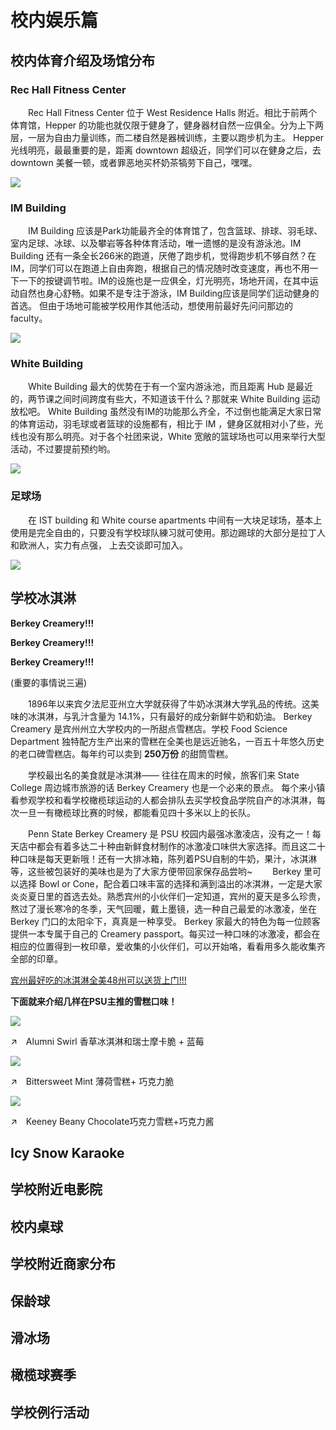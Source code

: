 # 校内娱乐篇

## 校内体育介绍及场馆分布
### Rec Hall Fitness Center
&emsp;&emsp;Rec Hall Fitness Center 位于 West Residence Halls 附近。相比于前两个体育馆，Hepper 的功能也就仅限于健身了，健身器材自然一应俱全。分为上下两层，一层为自由力量训练，而二楼自然是器械训练，主要以跑步机为主。 Hepper 光线明亮，最最重要的是，距离 downtown 超级近，同学们可以在健身之后，去 downtown 美餐一顿，或者罪恶地买杯奶茶犒劳下自己，嘿嘿。

![](.gitbook/assets/fit-1.png)

### IM Building
&emsp;&emsp;IM Building 应该是Park功能最齐全的体育馆了，包含篮球、排球、羽毛球、室内足球、冰球、以及攀岩等各种体育活动，唯一遗憾的是没有游泳池。IM Building 还有一条全长266米的跑道，厌倦了跑步机，觉得跑步机不够自然？在 IM，同学们可以在跑道上自由奔跑，根据自己的情况随时改变速度，再也不用一下一下的按键调节啦。IM的设施也是一应俱全，灯光明亮，场地开阔，在其中运动自然也身心舒畅。如果不是专注于游泳，IM Building应该是同学们运动健身的首选。
但由于场地可能被学校用作其他活动，想使用前最好先问问那边的 faculty。

![](.gitbook/assets/fit-2.png)

### White Building
&emsp;&emsp;White Building 最大的优势在于有一个室内游泳池，而且距离 Hub 是最近的，两节课之间时间跨度有些大，不知道该干什么？那就来 White Building 运动放松吧。 White Building 虽然没有IM的功能那么齐全，不过倒也能满足大家日常的体育运动，羽毛球或者篮球的设施都有，相比于 IM ，健身区就相对小了些，光线也没有那么明亮。对于各个社团来说，White 宽敞的篮球场也可以用来举行大型活动，不过要提前预约哟。

![](.gitbook/assets/fit-3.jpg)

### 足球场
&emsp;&emsp;在 IST building 和 White course apartments 中间有一大块足球场，基本上使用是完全自由的，只要没有学校球队練习就可使用。那边踢球的大部分是拉丁人和欧洲人，实力有点强， 上去交谈即可加入。

![](.gitbook/assets/fit-4.png)

## 学校冰淇淋
**Berkey Creamery!!!**

**Berkey Creamery!!!**

**Berkey Creamery!!!**

(重要的事情说三遍)

&emsp;&emsp;1896年以来宾夕法尼亚州立大学就获得了牛奶冰淇淋大学乳品的传统。这美味的冰淇淋，与乳汁含量为 14.1%，只有最好的成分新鲜牛奶和奶油。 Berkey Creamery 是宾州州立大学校内的一所甜点雪糕店。学校 Food Science Department 独特配方生产出来的雪糕在全美也是远近驰名，一百五十年悠久历史的老口碑雪糕店。每年约可以卖到 **250万份** 的甜筒雪糕。

&emsp;&emsp;学校最出名的美食就是冰淇淋—— 往往在周末的时候，旅客们来 State College 周边城市旅游的话 Berkey Creamery 也是一个必来的景点。 每个来小镇看参观学校和看学校橄榄球运动的人都会排队去买学校食品学院自产的冰淇淋，每次一旦一有橄榄球比赛的时候，都能看见四十多米以上的长队。

&emsp;&emsp;Penn State Berkey Creamery 是 PSU 校园内最强冰激凌店，没有之一！每天店中都会有着多达二十种由新鲜食材制作的冰激凌口味供大家选择。而且这二十种口味是每天更新哦！还有一大排冰箱，陈列着PSU自制的牛奶，果汁，冰淇淋等，这些被包装好的美味也是为了大家方便带回家保存品尝哟~
&emsp;&emsp;Berkey 里可以选择 Bowl or Cone，配合着口味丰富的选择和满到溢出的冰淇淋，一定是大家炎炎夏日里的首选去处。熟悉宾州的小伙伴们一定知道，宾州的夏天是多么珍贵，熬过了漫长寒冷的冬季，天气回暖，戴上墨镜，选一种自己最爱的冰激凌，坐在 Berkey 门口的太阳伞下，真真是一种享受。 Berkey 家最大的特色为每一位顾客提供一本专属于自己的 Creamery passport。每买过一种口味的冰激凌，都会在相应的位置得到一枚印章，爱收集的小伙伴们，可以开始咯，看看用多久能收集齐全部的印章。

[宾州最好吃的冰淇淋全美48州可以送货上门!!!](http://creamery.psu.edu/)

**下面就来介绍几样在PSU主推的雪糕口味！**

![](.gitbook/assets/ice-1.jpg)

&#8599;&emsp;Alumni Swirl 香草冰淇淋和瑞士摩卡脆 + 蓝莓

![](.gitbook/assets/ice-2.jpg)

&#8599;&emsp;Bittersweet Mint 薄荷雪糕+ 巧克力脆

![](.gitbook/assets/ice-3.jpg)

&#8599;&emsp;Keeney Beany Chocolate巧克力雪糕+巧克力酱

## Icy Snow Karaoke


## 学校附近电影院


## 校内桌球


## 学校附近商家分布


## 保龄球


## 滑冰场


## 橄榄球赛季


## 学校例行活动
